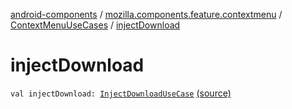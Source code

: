[android-components](../../index.md) / [mozilla.components.feature.contextmenu](../index.md) / [ContextMenuUseCases](index.md) / [injectDownload](./inject-download.md)

# injectDownload

`val injectDownload: `[`InjectDownloadUseCase`](-inject-download-use-case/index.md) [(source)](https://github.com/mozilla-mobile/android-components/blob/master/components/feature/contextmenu/src/main/java/mozilla/components/feature/contextmenu/ContextMenuUseCases.kt#L53)
